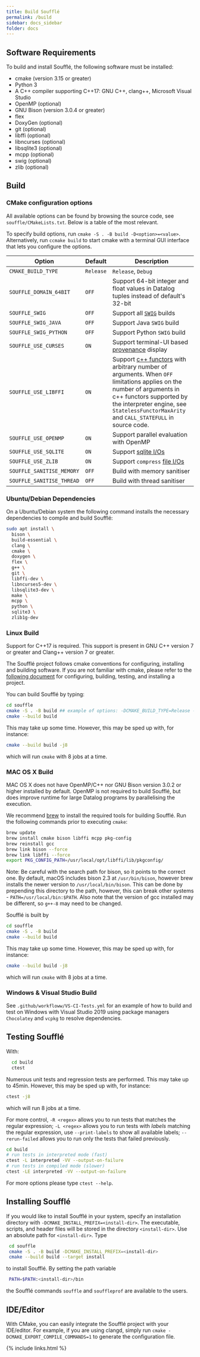 ```yaml
---
title: Build Soufflé
permalink: /build
sidebar: docs_sidebar
folder: docs
---
```


## Software Requirements

To build and install Soufflé, the following software must be installed:

* cmake (version 3.15 or greater)
* Python 3
* A C++ compiler supporting C++17: GNU C++, clang++, Microsoft Visual Studio
* OpenMP (optional)
* GNU Bison (version 3.0.4 or greater)
* flex
* DoxyGen (optional)
* git (optional)
* libffi (optional)
* libncurses (optional)
* libsqlite3 (optional)
* mcpp (optional)
* swig (optional)
* zlib (optional)

## Build

### CMake configuration options

All available options can be found by browsing the source code, see `souffle/CMakeLists.txt`. Below is a table of the most relevant.

To specify build options, run `cmake -S . -B build -D<option>=<value>`. Alternatively, run `ccmake build` to start cmake with a terminal GUI interface that lets you configure the options.


| Option | Default | Description
|--------|---------|------------
| `CMAKE_BUILD_TYPE`      | `Release` | `Release`, `Debug`
| `SOUFFLE_DOMAIN_64BIT`  | `OFF`     | Support 64-bit integer and float values in Datalog tuples instead of default's 32-bit
| `SOUFFLE_SWIG`          | `OFF`     | Support all [`SWIG`](swig) builds
| `SOUFFLE_SWIG_JAVA`     | `OFF`     | Support Java `SWIG` build
| `SOUFFLE_SWIG_PYTHON`   | `OFF`     | Support Python `SWIG` build
| `SOUFFLE_USE_CURSES`    | `ON`      | Support terminal-UI based [provenance](provenance) display
| `SOUFFLE_USE_LIBFFI`    | `ON`      | Support [c++ functors](interface) with arbitrary number of arguments. When `OFF` limitations applies on the number of arguments in c++ functors supported by the interpreter engine, see `StatelessFunctorMaxArity` and `CALL_STATEFULL` in source code.
| `SOUFFLE_USE_OPENMP`    | `ON`      | Support parallel evaluation with OpenMP
| `SOUFFLE_USE_SQLITE`    | `ON`      | Support [sqlite I/Os](directives#iosqlite)
| `SOUFFLE_USE_ZLIB`      | `ON`      | Support `compress` [file I/Os](directives#iofile)
| `SOUFFLE_SANITISE_MEMORY` | `OFF`   | Build with memory sanitiser
| `SOUFFLE_SANITISE_THREAD` | `OFF`   | Build with thread sanitiser

### Ubuntu/Debian Dependencies

On a Ubuntu/Debian system the following command installs the necessary dependencies to compile and build Soufflé:

```sh
sudo apt install \
  bison \
  build-essential \
  clang \
  cmake \
  doxygen \
  flex \
  g++ \
  git \
  libffi-dev \
  libncurses5-dev \
  libsqlite3-dev \
  make \
  mcpp \
  python \
  sqlite3 \
  zlib1g-dev
```

### Linux Build

Support for C++17 is required. This support is present in GNU C++ version 7 or greater and Clang++ version 7 or greater.

The Soufflé project follows cmake conventions for configuring, installing and building software. If you are not familiar with cmake, please refer to the [following document](https://cliutils.gitlab.io/modern-cmake/chapters/intro/running.html) for configuring, building, testing, and installing a project.

You can build Soufflé by typing:

```sh
cd souffle
cmake -S . -B build ## example of options: -DCMAKE_BUILD_TYPE=Release -DSOUFFLE_DOMAIN_64BIT=ON
cmake --build build
```
This may take up some time. However, this may be sped up with, for instance:
```sh
cmake --build build -j8
```
which will run `cmake` with 8 jobs at a time.

### MAC OS X Build

MAC OS X does not have OpenMP/C++ nor GNU Bison version 3.0.2 or higher installed by default. OpenMP is not required to build Soufflé, but does improve runtime for large Datalog programs by parallelising the execution.

We recommend [brew](http://brew.sh) to install the required tools for building Soufflé. Run the following commands prior to executing `cmake`:

```sh
brew update
brew install cmake bison libffi mcpp pkg-config
brew reinstall gcc
brew link bison --force
brew link libffi --force
export PKG_CONFIG_PATH=/usr/local/opt/libffi/lib/pkgconfig/
```

Note: Be careful with the search path for bison, so it points to the correct one. By default, macOS includes bison 2.3 at `/usr/bin/bison`, however brew installs the newer version to `/usr/local/bin/bison`. This can be done by prepending this directory to the path, however, this can break other systems - `PATH=/usr/local/bin:$PATH`. Also note that the version of gcc installed may be different, so `g++-8` may need to be changed.

Soufflé is built by 

```sh
cd souffle
cmake -S . -B build
cmake --build build
```
This may take up some time. However, this may be sped up with, for instance:
```sh
cmake --build build -j8
```
which will run `cmake` with 8 jobs at a time.

### Windows & Visual Studio Build

See `.github/workfloww/VS-CI-Tests.yml` for an example of how to build and test on Windows with Visual Studio 2019 using package managers `Chocolatey` and `vcpkg` to resolve dependencies.

## Testing Soufflé

With:
```sh
  cd build
  ctest
```
Numerous unit tests and regression tests are performed. This may take up to 45min.
However, this may be sped up with, for instance:
```sh
ctest -j8
```
which will run 8 jobs at a time.

For more control, `-R <regex>` allows you to run tests that matches the regular expression;
`-L <regex>` allows you to run tests with _labels_ matching the regular expression, use `--print-labels` to show all available labels;
`--rerun-failed` allows you to run only the tests that failed previously.

```sh
cd build
# run tests in interpreted mode (fast)
ctest -L interpreted -VV --output-on-failure
# run tests in compiled mode (slower)
ctest -LE interpreted -VV --output-on-failure
```

For more options please type `ctest --help`.

## Installing Soufflé

If you would like to install Soufflé in your system, specify an installation directory with `-DCMAKE_INSTALL_PREFIX=<install-dir>`. The executable, scripts, and header files will be stored in the directory ```<install-dir>```. Use an absolute path for ```<install-dir>```. Type 
```sh
 cd souffle
 cmake -S . -B build -DCMAKE_INSTALL_PREFIX=<install-dir>
 cmake --build build --target install
```
to install Soufflé. By setting the path variable 
```sh
 PATH=$PATH:<install-dir>/bin
``` 
the Soufflé commands ```souffle``` and ```souffleprof``` are available to the users.


## IDE/Editor
With CMake, you can easily integrate the Soufflé project with your IDE/editor.
For example, if you are using clangd, simply run `cmake -DCMAKE_EXPORT_COMPILE_COMMANDS=1` to generate the configuration file.


{% include links.html %}
